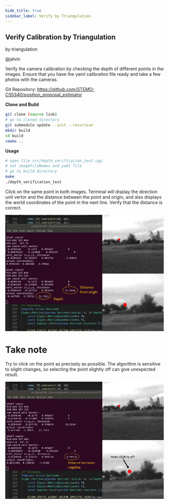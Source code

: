 ```yaml
---
hide_title: true
sidebar_label: Verify by Triangulation
---
```


## Verify Calibration by Triangulation

by triangulation

@jalvin

Verify the camera calibration by checking the depth of different points in the images.
Ensure that you have the yaml calibration file ready and take a few photos with the cameras.

Git Repository:
https://github.com/STEMO-CS5340/position_proposal_estimator

**Clone and Build**
```bash
git clone (source link)
# go to cloned directory
git submodule update --init --recursive
mkdir build
cd build
cmake ..
```

**Usage** 
```bash
# open file src/depth_verification_test.cpp
# set imageFileNames and yaml file
# go to build directory
make 
./depth_verification_test
```

Click on the same point in both images. Terminal will display the direction unit vertor and the distance between the point and origin, and also displays the world coordinates of the point in the next line. Verify that the distance is correct.

![example 1](./Depth_verification_eg1.jpg)

# Take note
Try to click on the point as precisely as possible. The algorithm is sensitive to slight changes, so selecting the point slightly off can give unexpected result.

![example 2](./Depth_verification_eg2.jpg)